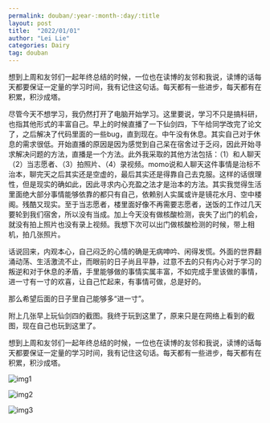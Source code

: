 ```yaml
---
permalink: douban/:year-:month-:day/:title
layout: post
title:  "2022/01/01"
author: "Lei Lie"
categories: Dairy
tag: douban
---
```


想到上周和友邻们一起年终总结的时候，一位也在读博的友邻和我说，读博的话每天都要保证一定量的学习时间，我有记住这句话。每天都有一些进步，每天都有在积累，积沙成塔。

尽管今天不想学习，我仍然打开了电脑开始学习。这里要说，学习不只是搞科研，也指其他形式的丰富自己。早上的时候直播了一下仙剑四，下午给同学改完了论文了，之后解决了代码里面的一些bug，直到现在。中午没有休息。其实自己对于休息的需求很低。开始直播的原因是因为感觉到自己呆在宿舍过于乏闷，因此开始寻求解决问题的方法，直播是一个方法。此外我采取的其他方法包括：（1）和人聊天（2）当志愿者、（3）拍照片、（4）录视频。momo说和人聊天这件事情是治标不治本，聊完天之后其实还是空虚的，最后其实还是得靠自己去克服。这样的话很理性，但是现实的确如此，因此寻求内心充盈之法才是治本的方法。其实我觉得生活里面绝大部分事情能够依靠的都只有自己，依赖别人实属或许是镜花水月、空中楼阁。残酷又现实。至于当志愿者，楼里面好像不再需要志愿者，送饭的工作过几天要轮到我们宿舍，所以没有当成。加上今天没有做核酸检测，丧失了出门的机会，就没有拍上照片也没有录上视频。我想下次可以出门做核酸检测的时候，带上相机，拍几张照片。

话说回来，内观本心，自己闷乏的心情的确是无病呻吟、闲得发慌。外面的世界翻涌动荡、生活激流不止，而眼前的日子尚且平静，过意不去的只有内心对于学习的叛逆和对于休息的矛盾，手里能够做的事情实属丰富，不如完成手里该做的事情，进一寸有一寸的欢喜，让自己忙起来，有事情可做，总是好的。

那么希望后面的日子里自己能够多“进一寸”。

附上几张早上玩仙剑四的截图。我终于玩到这里了，原来只是在网络上看到的截图，现在自己也玩到这里了。

想到上周和友邻们一起年终总结的时候，一位也在读博的友邻和我说，读博的话每天都要保证一定量的学习时间，我有记住这句话。每天都有一些进步，每天都有在积累，积沙成塔。

![img1]({{site.page}}/images/img-2022-01-01/img1.jpg)

![img2]({{site.page}}/images/img-2022-01-01/img2.jpg)

![img3]({{site.page}}/images/img-2022-01-01/img3.jpg)
